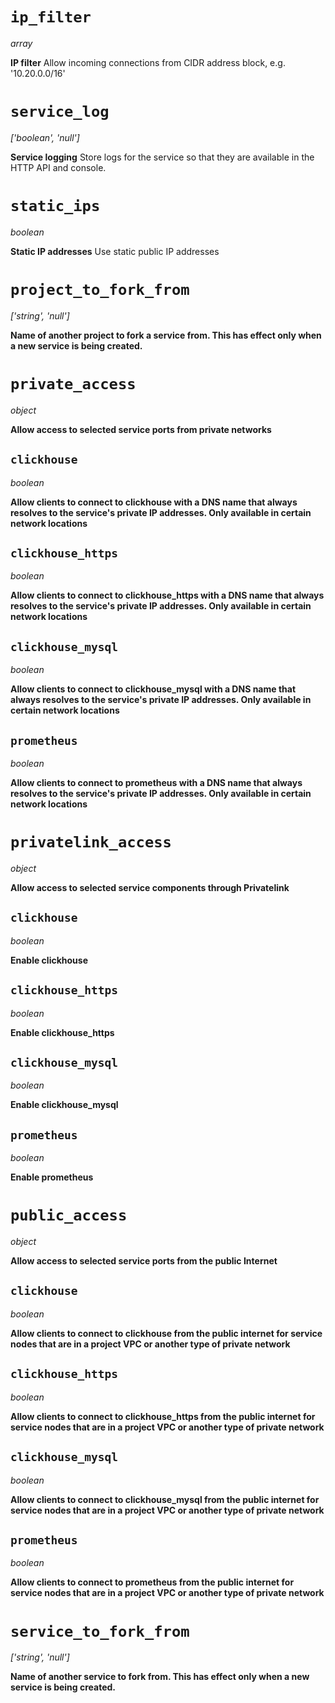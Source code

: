 # `ip_filter`

*array*

**IP filter** Allow incoming connections from CIDR address block, e.g.
\'10.20.0.0/16\'

# `service_log`

*\[\'boolean\', \'null\'\]*

**Service logging** Store logs for the service so that they are
available in the HTTP API and console.

# `static_ips`

*boolean*

**Static IP addresses** Use static public IP addresses

# `project_to_fork_from`

*\[\'string\', \'null\'\]*

**Name of another project to fork a service from. This has effect only
when a new service is being created.**

# `private_access`

*object*

**Allow access to selected service ports from private networks**

## `clickhouse`

*boolean*

**Allow clients to connect to clickhouse with a DNS name that always
resolves to the service\'s private IP addresses. Only available in
certain network locations**

## `clickhouse_https`

*boolean*

**Allow clients to connect to clickhouse_https with a DNS name that
always resolves to the service\'s private IP addresses. Only available
in certain network locations**

## `clickhouse_mysql`

*boolean*

**Allow clients to connect to clickhouse_mysql with a DNS name that
always resolves to the service\'s private IP addresses. Only available
in certain network locations**

## `prometheus`

*boolean*

**Allow clients to connect to prometheus with a DNS name that always
resolves to the service\'s private IP addresses. Only available in
certain network locations**

# `privatelink_access`

*object*

**Allow access to selected service components through Privatelink**

## `clickhouse`

*boolean*

**Enable clickhouse**

## `clickhouse_https`

*boolean*

**Enable clickhouse_https**

## `clickhouse_mysql`

*boolean*

**Enable clickhouse_mysql**

## `prometheus`

*boolean*

**Enable prometheus**

# `public_access`

*object*

**Allow access to selected service ports from the public Internet**

## `clickhouse`

*boolean*

**Allow clients to connect to clickhouse from the public internet for
service nodes that are in a project VPC or another type of private
network**

## `clickhouse_https`

*boolean*

**Allow clients to connect to clickhouse_https from the public internet
for service nodes that are in a project VPC or another type of private
network**

## `clickhouse_mysql`

*boolean*

**Allow clients to connect to clickhouse_mysql from the public internet
for service nodes that are in a project VPC or another type of private
network**

## `prometheus`

*boolean*

**Allow clients to connect to prometheus from the public internet for
service nodes that are in a project VPC or another type of private
network**

# `service_to_fork_from`

*\[\'string\', \'null\'\]*

**Name of another service to fork from. This has effect only when a new
service is being created.**
